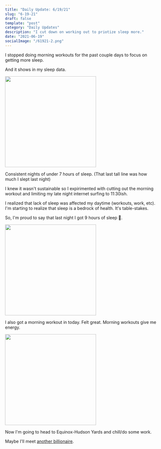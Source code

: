 ```yaml
---
title: "Daily Update: 6/19/21"
slug: "6-19-21"
draft: false
template: "post"
category: "Daily Updates"
description: "I cut down on working out to priotize sleep more."
date: "2021-06-19"
socialImage: "/61921-2.png"
---
```


I stopped doing morning workouts for the past couple days to focus on getting more sleep.

And it shows in my sleep data.

<img src="https://res.cloudinary.com/antdke/image/upload/v1624125771/61921-1_b6fbeg.png" alt="" border="0" width="300">

Consistent nights of under 7 hours of sleep. (That last tall line was how much I slept last night)

I knew it wasn't sustainable so I expirimented with cutting out the morning workout and limiting my late night internet surfing to 11:30ish.

I realized that lack of sleep was affected my daytime (workouts, work, etc). I'm starting to realize that sleep is a bedrock of health. It's table-stakes.

So, I'm proud to say that last night I got 9 hours of sleep 🎉.

<img src="https://res.cloudinary.com/antdke/image/upload/v1624125773/61921-2_nkxinc.png" alt="" border="0" width="300">

I also got a morning workout in today. Felt great. Morning workouts give me energy.

<img src="https://res.cloudinary.com/antdke/image/upload/v1624125775/61921-3_ppbx78.png" alt="" border="0" width="300">

Now I'm going to head to Equinox-Hudson Yards and chill/do some work.

Maybe I'll meet [another billionaire](https://antdke.co/posts/austin-russell).

<br />

